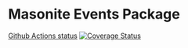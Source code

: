 # Masonite Events Package

[Github Actions status](https://github.com/MasoniteFramework/events/workflows/Test%20Application/badge.svg)
[![Coverage Status](https://coveralls.io/repos/github/MasoniteFramework/events/badge.svg?branch=master)](https://coveralls.io/github/MasoniteFramework/events?branch=master)

